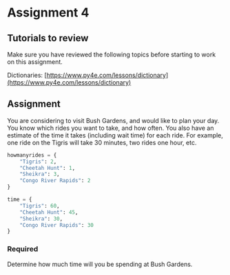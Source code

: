 # Assignment 4

## Tutorials to review

Make sure you have reviewed the following topics before starting to work on this assignment.

Dictionaries: [https://www.py4e.com/lessons/dictionary](https://www.py4e.com/lessons/dictionary)

## Assignment

You are considering to visit Bush Gardens, and would like to plan your day. You know which rides you want to take, and how often. You also have an estimate of the time it takes (including wait time) for each ride. For example, one ride on the Tigris will take 30 minutes, two rides one hour, etc. 


```python
howmanyrides = {
    "Tigris": 2,
    "Cheetah Hunt": 1,
    "Sheikra": 3,
    "Congo River Rapids": 2
}

time = {
    "Tigris": 60,
    "Cheetah Hunt": 45,
    "Sheikra": 30,
    "Congo River Rapids": 30
}
```

### Required

Determine how much time will you be spending at Bush Gardens.
